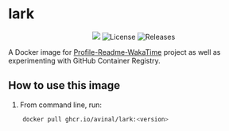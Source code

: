 # lark

<p align=center><img src="https://github.com/avinal/lark/actions/workflows/publish-image.yml/badge.svg"> <img src="https://img.shields.io/github/license/avinal/lark" alt="License"> <img src="https://img.shields.io/github/v/release/avinal/lark" alt="Releases"><p>

A Docker image for [Profile-Readme-WakaTime](https://github.com/avinal/Profile-Readme-WakaTime.git) project as well as experimenting with GitHub Container Registry.

## How to use this image

1. From command line, run:

```bash
    docker pull ghcr.io/avinal/lark:<version>
```
